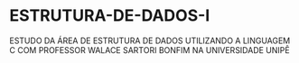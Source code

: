 # ESTRUTURA-DE-DADOS-I
 ESTUDO DA ÁREA DE ESTRUTURA DE DADOS UTILIZANDO A LINGUAGEM C COM PROFESSOR WALACE SARTORI BONFIM NA UNIVERSIDADE UNIPÊ 
